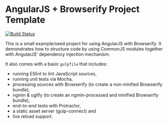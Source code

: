 AngularJS + Browserify Project Template
=======================================

[![Build Status](https://travis-ci.org/basti1302/angular-browserify.png?branch=master)](https://travis-ci.org/basti1302/angular-browserify)

This is a small example/seed project for using AngularJS with Browserify. It demonstrates how to structure code by using CommonJS modules together with AngularJS' dependency injection mechanism.

It also comes with a basic `gulpfile` that includes:

* running ESlint to lint JavaScript sources,
* running unit tests via Mocha,
* processing sources with Browserify (to create a non-minfied Browserify bundle),
* ngmin & uglify (to create an ngmin-processed and minified Browserify bundle),
* end-to-end tests with Protractor,
* a static asset server (gulp-connect) and
* live reload support.

<!--
Angular and Browserify
----------------------

TODO: Describe integration of Angular and CommonJS/Browserify

Build
-----

TODO: Explain useful gulp tasks.
-->
